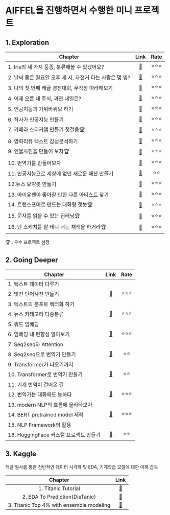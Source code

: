 # AIFFEL을 진행하면서 수행한 미니 프로젝트

## 1. Exploration

|                          Chapter                          |                                          Link                                         | Rate |
|-----------------------------------------------------------|:-------------------------------------------------------------------------------------:|:----:|
| 1. Iris의 세 가지 품종, 분류해볼 수 있겠어요?             | [🔗](https://github.com/SBShimm/Aiffel/blob/master/exploration/Exploration1_SB.ipynb)  | ⭐⭐⭐  |
| 2. 날씨 좋은 월요일 오후 세 시, 자전거 타는 사람은 몇 명? | [🔗](https://github.com/SBShimm/Aiffel/blob/master/exploration/Exploration2_SB.ipynb)  | ⭐⭐⭐  |
| 3. 나의 첫 번째 캐글 경진대회, 무작정 따라해보기          | [🔗](https://github.com/SBShimm/Aiffel/blob/master/exploration/Exploration3_SB.ipynb)  | ⭐⭐⭐  |
| 4. 어제 오른 내 주식, 과연 내일은?                        | [🔗](https://github.com/SBShimm/Aiffel/blob/master/exploration/Exploration4_SB.ipynb)  | ⭐⭐⭐  |
| 5. 인공지능과 가위바위보 하기                             | [🔗](https://github.com/SBShimm/Aiffel/blob/master/exploration/Exploration5_SB.ipynb)  | ⭐⭐⭐  |
| 6. 작사가 인공지능 만들기                                 | [🔗](https://github.com/SBShimm/Aiffel/blob/master/exploration/Exploration6_SB.ipynb)  | ⭐⭐⭐  |
| 7. 카메라 스티커앱 만들기 첫걸음🏆                          | [🔗](https://github.com/SBShimm/Aiffel/blob/master/exploration/Exploration7_SB.ipynb)  | ⭐⭐⭐  |
| 8. 영화리뷰 텍스트 감성분석하기                           | [🔗](https://github.com/SBShimm/Aiffel/blob/master/exploration/Exploration8_SB.ipynb)  | ⭐⭐⭐  |
| 9. 인물사진을 만들어 보자🏆                                 | [🔗](https://github.com/SBShimm/Aiffel/blob/master/exploration/Exploration9_SB.ipynb)  | ⭐⭐⭐  |
| 10. 번역기를 만들어보자                                   | [🔗](https://github.com/SBShimm/Aiffel/blob/master/exploration/Exploration10_SB.ipynb) | ⭐⭐⭐  |
| 11. 인공지능으로 세상에 없던 새로운 패션 만들기           | [🔗](https://github.com/SBShimm/Aiffel/blob/master/exploration/Exploration11_SB.ipynb) | ⭐⭐   |
| 12.뉴스 요약봇 만들기                                     | [🔗](https://github.com/SBShimm/Aiffel/blob/master/exploration/Exploration12_SB.ipynb) | ⭐⭐⭐  |
| 13. 아이유팬이 좋아할 만한 다른 아티스트 찾기             | [🔗](https://github.com/SBShimm/Aiffel/blob/master/exploration/Exploration13_SB.ipynb) | ⭐⭐⭐  |
| 14. 트랜스포머로 만드는 대화형 챗봇🏆                       | [🔗](https://github.com/SBShimm/Aiffel/blob/master/exploration/Exploration14_SB.ipynb) | ⭐⭐⭐  |
| 15. 문자를 읽을 수 있는 딥러닝🏆                            | [🔗](https://github.com/SBShimm/Aiffel/blob/master/exploration/Exploration15_SB.ipynb) | ⭐⭐⭐  |
| 16. 난 스케치를 할 테니 너는 채색을 하거라🏆                | [🔗](https://github.com/SBShimm/Aiffel/blob/master/exploration/Exploration16_SB.ipynb) | ⭐⭐⭐  |


🏆 : 우수 프로젝트 선정

## 2. Going Deeper

|                 Chapter                |                                            Link                                           | Rate |
|----------------------------------------|:-----------------------------------------------------------------------------------------:|:----:|
| 1. 텍스트 데이터 다루기                |                                                                                           |      |
| 2. 멋진 단어사전 만들기                | [🔗](https://github.com/SBShimm/Aiffel/blob/master/GoingDeeper/GoingDeeper_NLP2_SB.ipynb)  | ⭐⭐⭐  |
| 3. 텍스트의 분포로 벡터화 하기         |                                                                                           |      |
| 4. 뉴스 카테고리 다중분류              | [🔗](https://github.com/SBShimm/Aiffel/blob/master/GoingDeeper/GoingDeeper_NLP4_SB.ipynb)  | ⭐⭐⭐  |
| 5. 워드 임베딩                         |                                                                                           |      |
| 6. 임베딩 내 편향성 알아보기           | [🔗](https://github.com/SBShimm/Aiffel/blob/master/GoingDeeper/GoingDeeper_NLP6_SB.ipynb)  | ⭐⭐⭐  |
| 7. Seq2seq와 Attention                 |                                                                                           |      |
| 8. Seq2seq으로 번역기 만들기           | [🔗](https://github.com/SBShimm/Aiffel/blob/master/GoingDeeper/GoingDeeper_NLP8_SB.ipynb)  | ⭐⭐   |
| 9. Transformer가 나오기까지            |                                                                                           |      |
| 10. Transformer로 번역기 만들기        | [🔗](https://github.com/SBShimm/Aiffel/blob/master/GoingDeeper/GoingDeeper_NLP10_SB.ipynb) | ⭐⭐   |
| 11. 기계 번역이 걸어온 길              |                                                                                           |      |
| 12. 번역가는 대화에도 능하다           | [🔗](https://github.com/SBShimm/Aiffel/blob/master/GoingDeeper/GoingDeeper_NLP12_SB.ipynb) | ⭐⭐⭐  |
| 13. modern NLP의 흐름에 올라타보자     |                                                                                           |      |
| 14. BERT pretrained model 제작         | [🔗](https://github.com/SBShimm/Aiffel/blob/master/GoingDeeper/GoingDeeper_NLP14_SB.ipynb) | ⭐⭐⭐  |
| 15. NLP Framework의 활용               |                                                                                           |      |
| 16. HuggingFace 커스텀 프로젝트 만들기 | [🔗](https://github.com/SBShimm/Aiffel/blob/master/GoingDeeper/GoingDeeper_NLP16_SB.ipynb) | ⭐⭐   |

## 3. Kaggle

캐글 필사를 통한 전반적인 데이터 시각화 및 EDA, 기계학습 모델에 대한 이해 습득

|                  Chapter                 |                                          Link                                          |
|:----------------------------------------:|:--------------------------------------------------------------------------------------:|
| 1. Titanic Tutorial                      | [🔗](https://github.com/SBShimm/Aiffel/blob/master/kaggle/titanic-tutorial-sb.ipynb)    |
| 2. EDA To Prediction(DieTanic)           | [🔗](https://github.com/SBShimm/Aiffel/blob/master/kaggle/dietanic-sb.ipynb)            |
| 3. Titanic Top 4% with ensemble modeling | [🔗](https://github.com/SBShimm/Aiffel/blob/master/kaggle/bike-sharing-demand_SB.ipynb) |
